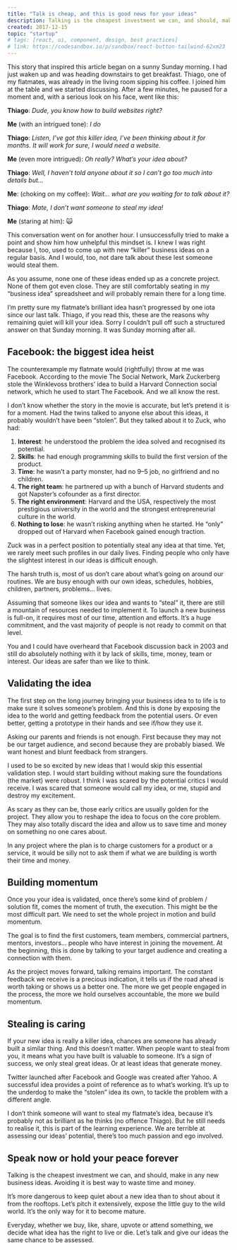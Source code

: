 ```yaml
---
title: "Talk is cheap, and this is good news for your ideas"
description: Talking is the cheapest investment we can, and should, make in any new business ideas. Avoiding it is best way to waste time and money.
created: 2017-12-15
topic: "startup"
# tags: [react, ui, component, design, best practices]
# link: https://codesandbox.io/p/sandbox/react-button-tailwind-62xm23
---
```


This story that inspired this article began on a sunny Sunday morning. I had just waken up and was heading downstairs to get breakfast. Thiago, one of my flatmates, was already in the living room sipping his coffee. I joined him at the table and we started discussing. After a few minutes, he paused for a moment and, with a serious look on his face, went like this:

**Thiago**: _Dude, you know how to build websites right?_

**Me** (with an intrigued tone): _I do_

**Thiago**: _Listen, I’ve got this killer idea, I’ve been thinking about it for months. It will work for sure, I would need a website._

**Me** (even more intrigued): _Oh really? What’s your idea about?_

**Thiago**: _Well, I haven’t told anyone about it so I can’t go too much into details but…_

**Me**: (choking on my coffee): _Wait… what are you waiting for to talk about it?_

**Thiago**: _Mate, I don’t want someone to steal my idea!_

**Me** (staring at him): 🙀

This conversation went on for another hour. I unsuccessfully tried to make a point and show him how unhelpful this mindset is. I knew I was right because I, too, used to come up with new “killer” business ideas on a regular basis. And I would, too, not dare talk about these lest someone would steal them.

As you assume, none one of these ideas ended up as a concrete project. None of them got even close. They are still comfortably seating in my “business idea” spreadsheet and will probably remain there for a long time.

I’m pretty sure my flatmate’s brilliant idea hasn’t progressed by one iota since our last talk. Thiago, if you read this, these are the reasons why remaining quiet will kill your idea. Sorry I couldn’t pull off such a structured answer on that Sunday morning. It was Sunday morning after all.

## Facebook: the biggest idea heist

The counterexample my flatmate would (rightfully) throw at me was Facebook. According to the movie The Social Network, Mark Zuckerberg stole the Winklevoss brothers’ idea to build a Harvard Connection social network, which he used to start The Facebook. And we all know the rest.

I don’t know whether the story in the movie is accurate, but let’s pretend it is for a moment. Had the twins talked to anyone else about this ideas, it probably wouldn’t have been “stolen”. But they talked about it to Zuck, who had:

1. **Interest**: he understood the problem the idea solved and recognised its potential.
2. **Skills**: he had enough programming skills to build the first version of the product.
3. **Time**: he wasn’t a party monster, had no 9–5 job, no girlfriend and no children.
4. **The right team**: he partnered up with a bunch of Harvard students and got Napster’s cofounder as a first director.
5. **The right environment**: Harvard and the USA, respectively the most prestigious university in the world and the strongest entrepreneurial culture in the world.
6. **Nothing to lose**: he wasn’t risking anything when he started. He “only” dropped out of Harvard when Facebook gained enough traction.

Zuck was in a perfect position to potentially steal any idea at that time. Yet, we rarely meet such profiles in our daily lives. Finding people who only have the slightest interest in our ideas is difficult enough.

The harsh truth is, most of us don’t care about what’s going on around our routines. We are busy enough with our own ideas, schedules, hobbies, children, partners, problems… lives.

Assuming that someone likes our idea and wants to “steal” it, there are still a mountain of resources needed to implement it. To launch a new business is full-on, it requires most of our time, attention and efforts. It’s a huge commitment, and the vast majority of people is not ready to commit on that level.

You and I could have overheard that Facebook discussion back in 2003 and still do absolutely nothing with it by lack of skills, time, money, team or interest. Our ideas are safer than we like to think.

## Validating the idea

The first step on the long journey bringing your business idea to to life is to make sure it solves someone’s problem. And this is done by exposing the idea to the world and getting feedback from the potential users. Or even better, getting a prototype in their hands and see if/how they use it.

Asking our parents and friends is not enough. First because they may not be our target audience, and second because they are probably biased. We want honest and blunt feedback from strangers.

I used to be so excited by new ideas that I would skip this essential validation step. I would start building without making sure the foundations (the market) were robust. I think I was scared by the potential critics I would receive. I was scared that someone would call my idea, or me, stupid and destroy my excitement.

As scary as they can be, those early critics are usually golden for the project. They allow you to reshape the idea to focus on the core problem. They may also totally discard the idea and allow us to save time and money on something no one cares about.

In any project where the plan is to charge customers for a product or a service, it would be silly not to ask them if what we are building is worth their time and money.

## Building momentum

Once you your idea is validated, once there’s some kind of problem / solution fit, comes the moment of truth, the execution. This might be the most difficult part. We need to set the whole project in motion and build momentum.

The goal is to find the first customers, team members, commercial partners, mentors, investors… people who have interest in joining the movement. At the beginning, this is done by talking to your target audience and creating a connection with them.

As the project moves forward, talking remains important. The constant feedback we receive is a precious indication, it tells us if the road ahead is worth taking or shows us a better one. The more we get people engaged in the process, the more we hold ourselves accountable, the more we build momentum.

## Stealing is caring

If your new idea is really a killer idea, chances are someone has already built a similar thing. And this doesn’t matter. When people want to steal from you, it means what you have built is valuable to someone. It’s a sign of success, we only steal great ideas. Or at least ideas that generate money.

Twitter launched after Facebook and Google was created after Yahoo. A successful idea provides a point of reference as to what’s working. It’s up to the underdog to make the “stolen” idea its own, to tackle the problem with a different angle.

I don’t think someone will want to steal my flatmate’s idea, because it’s probably not as brilliant as he thinks (no offence Thiago). But he still needs to realise it, this is part of the learning experience. We are terrible at assessing our ideas’ potential, there’s too much passion and ego involved.

## Speak now or hold your peace forever

Talking is the cheapest investment we can, and should, make in any new business ideas. Avoiding it is best way to waste time and money.

It’s more dangerous to keep quiet about a new idea than to shout about it from the rooftops. Let’s pitch it extensively, expose the little guy to the wild world. It’s the only way for it to become mature.

Everyday, whether we buy, like, share, upvote or attend something, we decide what idea has the right to live or die. Let’s talk and give our ideas the same chance to be assessed.
